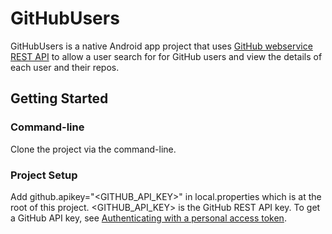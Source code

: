 # GitHubUsers

GitHubUsers is a native Android app project that uses [GitHub webservice REST API](https://api.github.com/) to
allow a user search for for GitHub users and view the details of each user and their repos.

## Getting Started

### Command-line

Clone the project via the command-line.

### Project Setup

Add github.apikey="<GITHUB_API_KEY>" in local.properties which is at the root of this project.
<GITHUB_API_KEY> is the GitHub REST API key. To get a GitHub API key, see [Authenticating with a personal access token](https://docs.github.com/en/rest/authentication/authenticating-to-the-rest-api?apiVersion=2022-11-28#authenticating-with-a-personal-access-token).